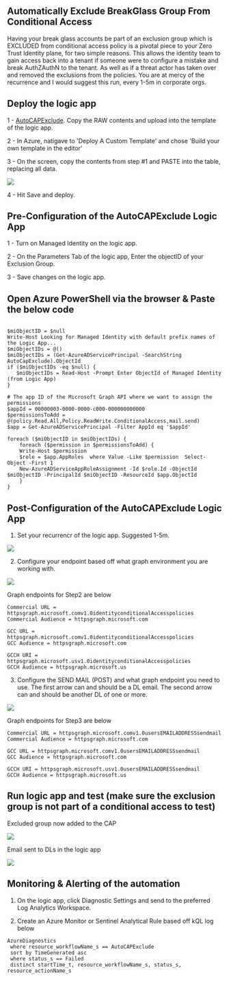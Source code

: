 ## Automatically Exclude BreakGlass Group From Conditional Access ##

Having your break glass accounts be part of an exclusion group which is EXCLUDED from conditional access policy is a pivotal piece to your Zero Trust Identity plane, for two simple reasons. This allows the identity team to gain access back into a tenant if someone were to configure a mistake and break AuthZAuthN to the tenant. As well as if a threat actor has taken over and removed the exclusions from the policies. You are at mercy of the recurrence and I would suggest this run, every 1-5m in corporate orgs.

## Deploy the logic app

1 - [AutoCAPExclude](httpsgithub.comShadowITServicesMicrosoft365MicrosoftTenantManagementAutoExcludeBreakGlassAccountsfromConditionalAccess.json). Copy the RAW contents and upload into the template of the logic app.

2 - In Azure, natigave to 'Deploy A Custom Template' and chose 'Build your own template in the editor'

3 - On the screen, copy the contents from step #1 and PASTE into the table, replacing all data.

![](https://github.com/ShadowITServices/Microsoft365/Documentation/Images/uploadtemplate.png)

4 - Hit Save and deploy.

## Pre-Configuration of the AutoCAPExclude Logic App

1 - Turn on Managed Identity on the logic app.

2 - On the Parameters Tab of the logic app, Enter the objectID of your Exclusion Group.

3 - Save changes on the logic app.

## Open Azure PowerShell via the browser & Paste the below code

```

$miObjectID = $null
Write-Host Looking for Managed Identity with default prefix names of the Logic App...
$miObjectIDs = @()
$miObjectIDs = (Get-AzureADServicePrincipal -SearchString AutoCapExclude).ObjectId
if ($miObjectIDs -eq $null) {
   $miObjectIDs = Read-Host -Prompt Enter ObjectId of Managed Identity (from Logic App)
}

# The app ID of the Microsoft Graph API where we want to assign the permissions
$appId = 00000003-0000-0000-c000-000000000000
$permissionsToAdd = @(policy.Read.All,Policy.ReadWrite.ConditionalAccess,mail.send)
$app = Get-AzureADServicePrincipal -Filter AppId eq '$appId'

foreach ($miObjectID in $miObjectIDs) {
    foreach ($permission in $permissionsToAdd) {
    Write-Host $permission
    $role = $app.AppRoles  where Value -Like $permission  Select-Object -First 1
    New-AzureADServiceAppRoleAssignment -Id $role.Id -ObjectId $miObjectID -PrincipalId $miObjectID -ResourceId $app.ObjectId
    }
}
```

## Post-Configuration of the AutoCAPExclude Logic App

1. Set your recurrencr of the logic app. Suggested 1-5m.

![](httpsgithub.comShadowITServicesMicrosoft365DocumentationImagesautocaprecur.png)

2. Configure your endpoint based off what graph environment you are working with.

![](httpsgithub.comShadowITServicesMicrosoft365DocumentationImagesautocapgetcond.png)

Graph endpoints for Step2 are below

```
Commercial URL = httpsgraph.microsoft.comv1.0identityconditionalAccesspolicies
Commercial Audience = httpsgraph.microsoft.com

GCC URL = httpsgraph.microsoft.comv1.0identityconditionalAccesspolicies
GCC Audience = httpsgraph.microsoft.com

GCCH URI = httpsgraph.microsoft.usv1.0identityconditionalAccesspolicies
GCCH Audience = httpsgraph.microsoft.us
```

3. Configure the SEND MAIL (POST) and what graph endpoint you need to use. 
The first arrow can and should be a DL email. The second arrow can and should be another DL of one or more.

![](httpsgithub.comShadowITServicesMicrosoft365DocumentationImagesautocapgetcond.png)

Graph endpoints for Step3 are below

```
Commercial URL = httpsgraph.microsoft.comv1.0usersEMAILADDRESSsendmail
Commercial Audience = httpsgraph.microsoft.com

GCC URL = httpsgraph.microsoft.comv1.0usersEMAILADDRESSsendmail
GCC Audience = httpsgraph.microsoft.com

GCCH URI = httpsgraph.microsoft.usv1.0usersEMAILADDRESSsendmail
GCCH Audience = httpsgraph.microsoft.us
```

## Run logic app and test (make sure the exclusion group is not part of a conditional access to test)

Excluded group now added to the CAP

![](httpsgithub.comShadowITServicesMicrosoft365DocumentationImagesautocapproof.png)

Email sent to DLs in the logic app

![](httpsgithub.comShadowITServicesMicrosoft365DocumentationImagessendemailproof.png)

## Monitoring & Alerting of the automation

1. On the logic app, click  Diagnostic Settings and send to the preferred Log Analytics Workspace.

2. Create an Azure Monitor or Sentinel Analytical Rule based off kQL log below

```
AzureDiagnostics
 where resource_workflowName_s == AutoCAPExclude
 sort by TimeGenerated asc
 where status_s == Failed
 distinct startTime_t, resource_workflowName_s, status_s, resource_actionName_s
```
